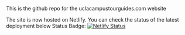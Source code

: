 This is the github repo for the uclacampustourguides.com website


The site is now hosted on Netlify. You can check the status of the latest deployment below
Status Badge:
[![Netlify Status](https://api.netlify.com/api/v1/badges/e11c0914-c78b-472e-89fc-f97d45beadae/deploy-status)](https://app.netlify.com/sites/uclacampustourguides/deploys)
